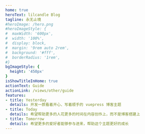 ```yaml
---
home: true
heroText: lilcandle Blog
tagline: 永无止境
#heroImage: /hero.png
#heroImageStyle: {
#  maxWidth: '600px',
#  width: '100%',
#  display: block,
#  margin: '9rem auto 2rem',
#  background: '#fff',
#  borderRadius: '1rem',
#}
bgImageStyle: {
  height: '450px'
}
isShowTitleInHome: true
actionText: Guide
actionLink: /views/other/guide
features:
- title: Yesterday
  details: 开发一款看着开心、写着顺手的 vuepress 博客主题
- title: Today
  details: 希望帮助更多的人花更多的时间在内容创作上，而不是博客搭建上
- title: Tomorrow
  details: 希望更多的爱好者能够参与进来，帮助这个主题更好的成长
---
```

